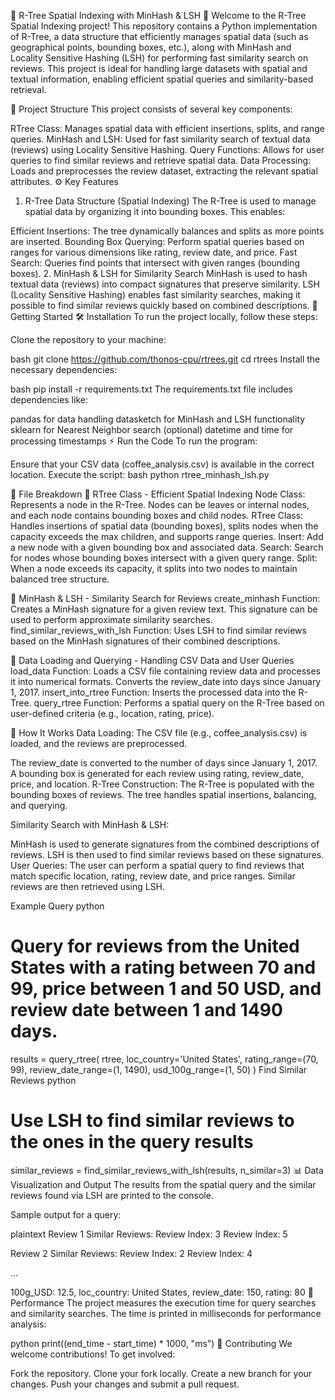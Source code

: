 🌲 R-Tree Spatial Indexing with MinHash & LSH 🌲
Welcome to the R-Tree Spatial Indexing project! This repository contains a Python implementation of R-Tree, a data structure that efficiently manages spatial data (such as geographical points, bounding boxes, etc.), along with MinHash and Locality Sensitive Hashing (LSH) for performing fast similarity search on reviews. This project is ideal for handling large datasets with spatial and textual information, enabling efficient spatial queries and similarity-based retrieval.

📂 Project Structure
This project consists of several key components:

RTree Class: Manages spatial data with efficient insertions, splits, and range queries.
MinHash and LSH: Used for fast similarity search of textual data (reviews) using Locality Sensitive Hashing.
Query Functions: Allows for user queries to find similar reviews and retrieve spatial data.
Data Processing: Loads and preprocesses the review dataset, extracting the relevant spatial attributes.
⚙️ Key Features
1. R-Tree Data Structure (Spatial Indexing)
The R-Tree is used to manage spatial data by organizing it into bounding boxes. This enables:

Efficient Insertions: The tree dynamically balances and splits as more points are inserted.
Bounding Box Querying: Perform spatial queries based on ranges for various dimensions like rating, review date, and price.
Fast Search: Queries find points that intersect with given ranges (bounding boxes).
2. MinHash & LSH for Similarity Search
MinHash is used to hash textual data (reviews) into compact signatures that preserve similarity.
LSH (Locality Sensitive Hashing) enables fast similarity searches, making it possible to find similar reviews quickly based on combined descriptions.
🚀 Getting Started
🛠 Installation
To run the project locally, follow these steps:

Clone the repository to your machine:

bash
git clone https://github.com/thonos-cpu/rtrees.git
cd rtrees
Install the necessary dependencies:

bash
pip install -r requirements.txt
The requirements.txt file includes dependencies like:

pandas for data handling
datasketch for MinHash and LSH functionality
sklearn for Nearest Neighbor search (optional)
datetime and time for processing timestamps
⚡ Run the Code
To run the program:

Ensure that your CSV data (coffee_analysis.csv) is available in the correct location.
Execute the script:
bash
python rtree_minhash_lsh.py

📄 File Breakdown
📁 RTree Class - Efficient Spatial Indexing
Node Class: Represents a node in the R-Tree. Nodes can be leaves or internal nodes, and each node contains bounding boxes and child nodes.
RTree Class: Handles insertions of spatial data (bounding boxes), splits nodes when the capacity exceeds the max children, and supports range queries.
Insert: Add a new node with a given bounding box and associated data.
Search: Search for nodes whose bounding boxes intersect with a given query range.
Split: When a node exceeds its capacity, it splits into two nodes to maintain balanced tree structure.

📁 MinHash & LSH - Similarity Search for Reviews
create_minhash Function: Creates a MinHash signature for a given review text. This signature can be used to perform approximate similarity searches.
find_similar_reviews_with_lsh Function: Uses LSH to find similar reviews based on the MinHash signatures of their combined descriptions.

📁 Data Loading and Querying - Handling CSV Data and User Queries
load_data Function: Loads a CSV file containing review data and processes it into numerical formats.
Converts the review_date into days since January 1, 2017.
insert_into_rtree Function: Inserts the processed data into the R-Tree.
query_rtree Function: Performs a spatial query on the R-Tree based on user-defined criteria (e.g., location, rating, price).

🧠 How It Works
Data Loading: The CSV file (e.g., coffee_analysis.csv) is loaded, and the reviews are preprocessed.

The review_date is converted to the number of days since January 1, 2017.
A bounding box is generated for each review using rating, review_date, price, and location.
R-Tree Construction: The R-Tree is populated with the bounding boxes of reviews. The tree handles spatial insertions, balancing, and querying.

Similarity Search with MinHash & LSH:

MinHash is used to generate signatures from the combined descriptions of reviews.
LSH is then used to find similar reviews based on these signatures.
User Queries: The user can perform a spatial query to find reviews that match specific location, rating, review date, and price ranges. Similar reviews are then retrieved using LSH.

Example Query
python
# Query for reviews from the United States with a rating between 70 and 99, price between 1 and 50 USD, and review date between 1 and 1490 days.
results = query_rtree(
    rtree,
    loc_country='United States',
    rating_range=(70, 99),
    review_date_range=(1, 1490),
    usd_100g_range=(1, 50)
)
Find Similar Reviews
python
# Use LSH to find similar reviews to the ones in the query results
similar_reviews = find_similar_reviews_with_lsh(results, n_similar=3)
📊 Data Visualization and Output
The results from the spatial query and the similar reviews found via LSH are printed to the console.

Sample output for a query:

plaintext
Review 1 Similar Reviews:
  Review Index: 3
  Review Index: 5

Review 2 Similar Reviews:
  Review Index: 2
  Review Index: 4

...

100g_USD: 12.5, loc_country: United States, review_date: 150, rating: 80
🔧 Performance
The project measures the execution time for query searches and similarity searches. The time is printed in milliseconds for performance analysis:

python
print((end_time - start_time) * 1000, "ms")
🚀 Contributing
We welcome contributions! To get involved:

Fork the repository.
Clone your fork locally.
Create a new branch for your changes.
Push your changes and submit a pull request.
